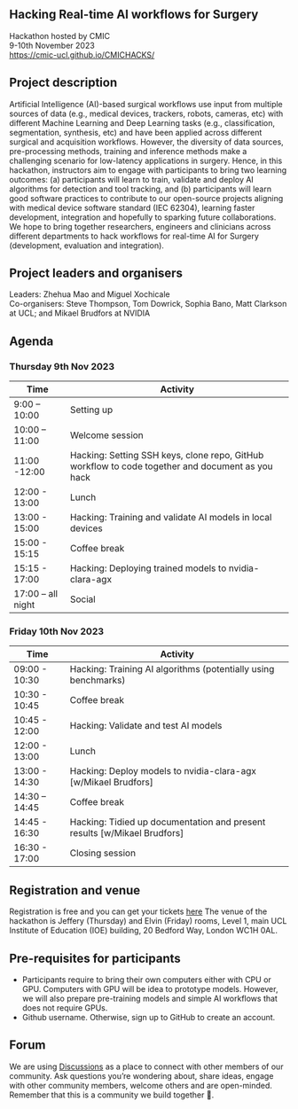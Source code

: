 ## Hacking Real-time AI workflows for Surgery 
Hackathon hosted by CMIC    
9-10th November 2023    
https://cmic-ucl.github.io/CMICHACKS/    

## Project description
Artificial Intelligence (AI)-based surgical workflows use input from multiple sources of data (e.g., medical devices, trackers, robots, cameras, etc) with different Machine Learning and Deep Learning tasks (e.g., classification, segmentation, synthesis, etc) and have been applied across different surgical and acquisition workflows.
However, the diversity of data sources, pre-processing methods, training and inference methods make a challenging scenario for low-latency applications in surgery.
Hence, in this hackathon, instructors aim to engage with participants to bring two learning outcomes: 
(a) participants will learn to train, validate and deploy AI algorithms for detection and tool tracking, and 
(b) participants will learn good software practices to contribute to our open-source projects aligning with medical device software standard (IEC 62304), learning faster development, integration and hopefully to sparking future collaborations.
We hope to bring together researchers, engineers and clinicians across different departments to hack workflows for real-time AI for Surgery (development, evaluation and integration). 

## Project leaders and organisers 
Leaders: Zhehua Mao and Miguel Xochicale    
Co-organisers: Steve Thompson, Tom Dowrick, Sophia Bano, Matt Clarkson at UCL; and Mikael Brudfors at NVIDIA

## Agenda 
### Thursday 9th Nov 2023 
| Time  | Activity |
| --- | --- |
| 9:00 – 10:00 | Setting up |
| 10:00 – 11:00 | Welcome session |
| 11:00 -12:00 | Hacking: Setting SSH keys, clone repo, GitHub workflow to code together and document as you hack |
| 12:00 - 13:00 | Lunch | 
| 13:00 - 15:00 | Hacking: Training and validate AI models in local devices |
| 15:00 - 15:15 | Coffee break | 
| 15:15 - 17:00 | Hacking: Deploying trained models to nvidia-clara-agx | 
| 17:00 – all night | Social |

### Friday 10th Nov 2023 
| Time  | Activity |
| --- | --- |
| 09:00 - 10:30 | Hacking: Training AI algorithms (potentially using benchmarks) |
| 10:30 - 10:45 | Coffee break | 
| 10:45 - 12:00 | Hacking: Validate and test AI models |
| 12:00 - 13:00 | Lunch |
| 13:00 - 14:30 | Hacking: Deploy models to nvidia-clara-agx [w/Mikael Brudfors] | 
| 14:30 – 14:45 | Coffee break |
| 14:45 - 16:30 | Hacking: Tidied up documentation and present results [w/Mikael Brudfors] | 
| 16:30 - 17:00 | Closing session |

## Registration and venue
Registration is free and you can get your tickets [here](https://www.eventbrite.co.uk/e/cmichacks-2-tickets-733294452447)
The venue of the hackathon is Jeffery (Thursday) and Elvin (Friday) rooms, Level 1, main UCL Institute of Education (IOE) building, 20 Bedford Way, London WC1H 0AL.    

## Pre-requisites for participants  
* Participants require to bring their own computers either with CPU or GPU. Computers with GPU will be idea to prototype models. However, we will also prepare pre-training models and simple AI workflows that does not require GPUs. 
* Github username. Otherwise, sign up to GitHub to create an account. 

## Forum
We are using [Discussions](https://github.com/SciKit-Surgery/cmicHACKS2/discussions/) as a place to connect with other members of our community.
Ask questions you’re wondering about, share ideas, engage with other community members, welcome others and are open-minded. 
Remember that this is a community we build together 💪.
